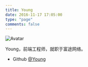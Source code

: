 ```yaml
---
title: Young
date: 2016-11-17 17:05:00
type: "page"
comments: false
---
```


![Avatar](/images/Young/young.png)

Young，前端工程师，就职于富途网络。


- Github [@Young](https://github.com/newbieYoung)

